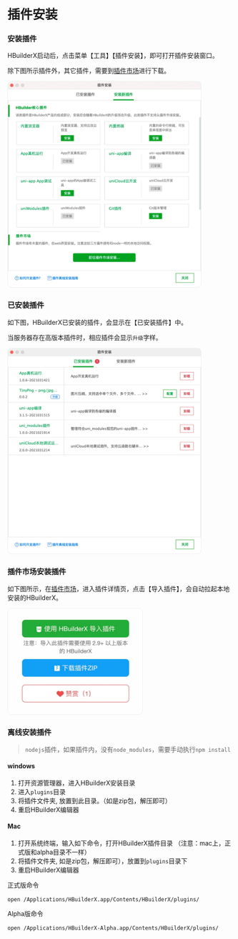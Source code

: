 # 插件安装

### 安装插件
HBuilderX启动后，点击菜单【工具】【插件安装】，即可打开插件安装窗口。

除下图所示插件外，其它插件，需要到[插件市场](https://ext.dcloud.net.cn/?cat1=1&cat2=11&orderBy=TotalDownload)进行下载。

<img src="/static/snapshots/tutorial/plugins_install_1.jpg" style="zoom: 45%;border: 1px solid #eee;border-radius: 20px;"/>

### 已安装插件

如下图，HBuilderX已安装的插件，会显示在【已安装插件】中。

当服务器存在高版本插件时，相应插件会显示`升级`字样。

<img src="/static/snapshots/tutorial/plugins_install_2.jpg" style="zoom: 45%;border: 1px solid #eee;border-radius: 20px;"/>

### 插件市场安装插件

如下图所示，在[插件市场](https://ext.dcloud.net.cn/?cat1=1&cat2=11&orderBy=TotalDownload)，进入插件详情页，点击【导入插件】，会自动拉起本地安装的HBuilderX。

<img src="/static/snapshots/tutorial/plugins_install_3.jpg" style="zoom: 45%;border: 1px solid #eee;border-radius: 20px;"/>

### 离线安装插件

> `nodejs`插件，如果插件内，没有`node_modules`，需要手动执行`npm install`

#### windows

1. 打开资源管理器，进入HBuilderX安装目录
2. 进入`plugins`目录
3. 将插件文件夹, 放置到此目录。（如是zip包，解压即可）
4. 重启HBuilderX编辑器

#### Mac

1. 打开系统终端，输入如下命令，打开HBuilderX插件目录 （注意：mac上，正式版和alpha目录不一样）
2. 将插件文件夹, 如是zip包，解压即可），放置到`plugins`目录下
3. 重启HBuilderX编辑器

正式版命令
```shell
open /Applications/HBuilderX.app/Contents/HBuilderX/plugins/
```

Alpha版命令
```shell
open /Applications/HBuilderX-Alpha.app/Contents/HBuilderX/plugins/
```